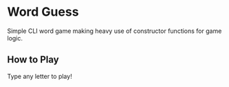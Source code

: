 # Word Guess 
Simple CLI word game making heavy use of constructor functions for game logic.

## How to Play
Type any letter to play!

